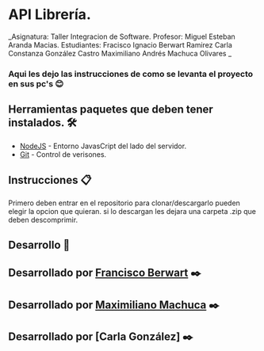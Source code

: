 # API Librería.

_Asignatura: Taller Integracion de Software.
Profesor: Miguel Esteban Aranda Macias.
Estudiantes: Fracisco Ignacio Berwart Ramirez
             Carla Constanza González Castro
             Maximiliano Andrés Machuca Olivares
_


### Aqui les dejo las instrucciones de como se levanta el proyecto en sus pc's 😊

## Herramientas paquetes que deben tener instalados. 🛠️
* [NodeJS](https://nodejs.org/es/) - Entorno JavasCript del lado del servidor.
* [Git](https://git-scm.com/) - Control de verisones.


## Instrucciones 📋

Primero deben entrar en el repositorio para clonar/descargarlo pueden elegir la opcion que quieran.
si lo descargan les dejara una carpeta .zip que deben descomprimir.






## Desarrollo 🚀


## Desarrollado por [Francisco Berwart](https://github.com/Panchober27) ✒️
## Desarrollado por [Maximiliano Machuca](https://github.com/nicoseba) ✒️
## Desarrollado por [Carla González] ✒️

